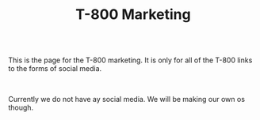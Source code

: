<html>
	<head>
		<title>
			T-800 marketing page
		</title>
	</head>
	<body>
		<h1 style="text-align: center;">
			T-800 Marketing
		</h1>
	<br>
	<br>
		<p>
			This is the page for the T-800 marketing. It is only for all of the T-800 links to the forms of social media.
		</p>
	<br>
		<p>
			Currently we do not have ay social media. We will be making our own os though.
		</p>
	</body>
</html>
